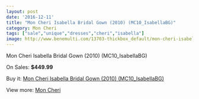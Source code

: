 ```yaml
---
layout: post
date: '2016-12-11'
title: "Mon Cheri Isabella Bridal Gown (2010) (MC10_IsabellaBG)"
category: Mon Cheri
tags: ["sale","unique","dresses","cheri","isabella"]
image: http://www.benemulti.com/13703-thickbox_default/mon-cheri-isabella-bridal-gown-2010-mc10isabellabg.jpg
---
```

Mon Cheri Isabella Bridal Gown (2010) (MC10_IsabellaBG)

On Sales: **$449.99**
<a href="https://www.benemulti.com/en/mon-cheri/5233-mon-cheri-isabella-bridal-gown-2010-mc10isabellabg.html"><amp-img layout="responsive" width="600" height="600" src="//www.benemulti.com/13703-thickbox_default/mon-cheri-isabella-bridal-gown-2010-mc10isabellabg.jpg" alt="Mon Cheri Isabella Bridal Gown (2010) (MC10_IsabellaBG) 0" /></a>
<a href="https://www.benemulti.com/en/mon-cheri/5233-mon-cheri-isabella-bridal-gown-2010-mc10isabellabg.html"><amp-img layout="responsive" width="600" height="600" src="//www.benemulti.com/13705-thickbox_default/mon-cheri-isabella-bridal-gown-2010-mc10isabellabg.jpg" alt="Mon Cheri Isabella Bridal Gown (2010) (MC10_IsabellaBG) 1" /></a>
<a href="https://www.benemulti.com/en/mon-cheri/5233-mon-cheri-isabella-bridal-gown-2010-mc10isabellabg.html"><amp-img layout="responsive" width="600" height="600" src="//www.benemulti.com/13704-thickbox_default/mon-cheri-isabella-bridal-gown-2010-mc10isabellabg.jpg" alt="Mon Cheri Isabella Bridal Gown (2010) (MC10_IsabellaBG) 2" /></a>

Buy it: [Mon Cheri Isabella Bridal Gown (2010) (MC10_IsabellaBG)](https://www.benemulti.com/en/mon-cheri/5233-mon-cheri-isabella-bridal-gown-2010-mc10isabellabg.html "Mon Cheri Isabella Bridal Gown (2010) (MC10_IsabellaBG)")

View more: [Mon Cheri](https://www.benemulti.com/en/46-mon-cheri "Mon Cheri")